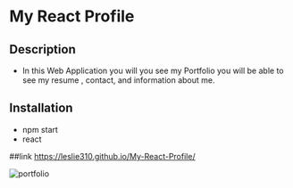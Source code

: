 # My React Profile

## Description
- In this Web Application you will you see my Portfolio you will be able to see my resume , contact, and information about me.

## Installation
- npm start
- react

##link
https://leslie310.github.io/My-React-Profile/

![portfolio](https://user-images.githubusercontent.com/107505768/187014963-631131cd-f689-4e60-93e8-06d6bfc98eff.PNG)
